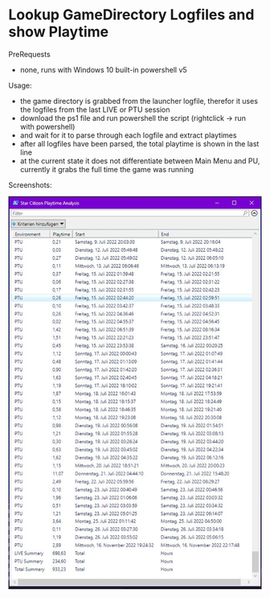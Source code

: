 # Lookup GameDirectory Logfiles and show Playtime

PreRequests
- none, runs with Windows 10 built-in powershell v5


Usage:
- the game directory is grabbed from the launcher logfile, therefor it uses the logfiles from the last LIVE or PTU session
- download the ps1 file and run powershell the script (rightclick -> run with powershell)
- and wait for it to parse through each logfile and extract playtimes
- after all logfiles have been parsed, the total playtime is shown in the last line
- at the current state it does not differentiate between Main Menu and PU, currently it grabs the full time the game was running

Screenshots:

![Example](StarCitizen_Screenshot_GrabPlaytimeFromLogfile2.jpg)
